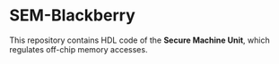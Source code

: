 # SEM-Blackberry
This repository contains HDL code of the **Secure Machine Unit**, which regulates off-chip memory accesses.
